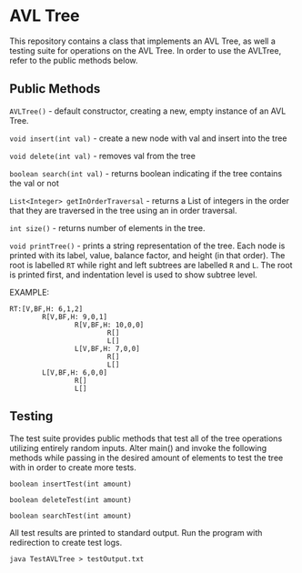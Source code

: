 # AVL Tree

This repository contains a class that implements an AVL Tree, as well a testing suite for operations on the AVL Tree. In order to use the AVLTree, refer to the public methods below.

## Public Methods

`AVLTree()` - default constructor, creating a new, empty instance of an AVL Tree.

`void insert(int val)` - create a new node with val and insert into the tree

`void delete(int val)` - removes val from the tree

`boolean search(int val)` - returns boolean indicating if the tree contains the val or not

`List<Integer> getInOrderTraversal` - returns a List of integers in the order that they are traversed in the tree using an in order traversal.

`int size()` - returns number of elements in the tree.

`void printTree()` - prints a string representation of the tree. Each node is printed with its label, value, balance factor, and height (in that order). The root is labelled `RT` while right and left subtrees are labelled `R` and `L`. The root is printed first, and indentation level is used to show subtree level.

EXAMPLE:

    RT:[V,BF,H: 6,1,2]
            R[V,BF,H: 9,0,1]
                    R[V,BF,H: 10,0,0]
                            R[]
                            L[]
                    L[V,BF,H: 7,0,0]
                            R[]
                            L[]
            L[V,BF,H: 6,0,0]
                    R[]
                    L[]

## Testing

The test suite provides public methods that test all of the tree operations utilizing entirely random inputs. Alter main() and invoke the following methods while passing in the desired amount of elements to test the tree with in order to create more tests.

`boolean insertTest(int amount)`

`boolean deleteTest(int amount)`

`boolean searchTest(int amount)`

All test results are printed to standard output. Run the program with redirection to create test logs.

`java TestAVLTree > testOutput.txt`
